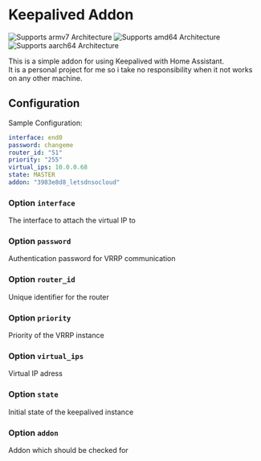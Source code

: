 # Keepalived Addon

![Supports armv7 Architecture][armv7-shield]
![Supports amd64 Architecture][amd64-shield]
![Supports aarch64 Architecture][aarch64-shield]


This is a simple addon for using Keepalived with Home Assistant.
<br>
It is a personal project for me so i take no responsibility when it not works on any other machine.

[armv7-shield]: https://img.shields.io/badge/armv7-yes-green.svg
[aarch64-shield]: https://img.shields.io/badge/aarch64-yes-green.svg
[amd64-shield]: https://img.shields.io/badge/amd64-yes-green.svg

## Configuration

Sample Configuration:
```yaml
interface: end0
password: changeme
router_id: "51"
priority: "255"
virtual_ips: 10.0.0.68
state: MASTER
addon: "3983e8d8_letsdnsocloud"
```

### Option `interface`
The interface to attach the virtual IP to

### Option `password`
Authentication password for VRRP communication

### Option `router_id`
Unique identifier for the router

### Option `priority`
Priority of the VRRP instance

### Option `virtual_ips`
Virtual IP adress

### Option `state`
Initial state of the keepalived instance

### Option `addon`
Addon which should be checked for